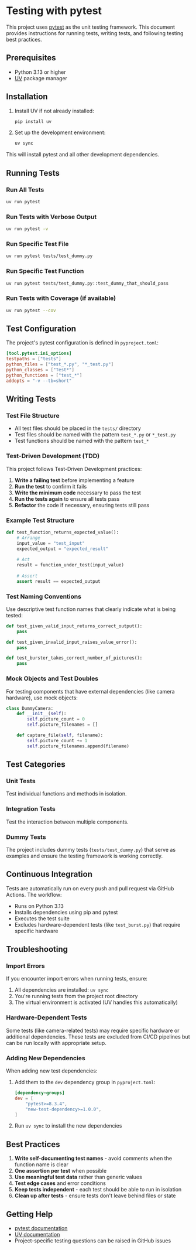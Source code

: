 # Testing with pytest

This project uses [pytest](https://pytest.org/) as the unit testing framework. This document provides instructions for running tests, writing tests, and following testing best practices.

## Prerequisites

- Python 3.13 or higher
- [UV](https://docs.astral.sh/uv/) package manager

## Installation

1. Install UV if not already installed:
   ```bash
   pip install uv
   ```

2. Set up the development environment:
   ```bash
   uv sync
   ```

This will install pytest and all other development dependencies.

## Running Tests

### Run All Tests

```bash
uv run pytest
```

### Run Tests with Verbose Output

```bash
uv run pytest -v
```

### Run Specific Test File

```bash
uv run pytest tests/test_dummy.py
```

### Run Specific Test Function

```bash
uv run pytest tests/test_dummy.py::test_dummy_that_should_pass
```

### Run Tests with Coverage (if available)

```bash
uv run pytest --cov
```

## Test Configuration

The project's pytest configuration is defined in `pyproject.toml`:

```toml
[tool.pytest.ini_options]
testpaths = ["tests"]
python_files = ["test_*.py", "*_test.py"]
python_classes = ["Test*"]
python_functions = ["test_*"]
addopts = "-v --tb=short"
```

## Writing Tests

### Test File Structure

- All test files should be placed in the `tests/` directory
- Test files should be named with the pattern `test_*.py` or `*_test.py`
- Test functions should be named with the pattern `test_*`

### Test-Driven Development (TDD)

This project follows Test-Driven Development practices:

1. **Write a failing test** before implementing a feature
2. **Run the test** to confirm it fails
3. **Write the minimum code** necessary to pass the test
4. **Run the tests again** to ensure all tests pass
5. **Refactor** the code if necessary, ensuring tests still pass

### Example Test Structure

```python
def test_function_returns_expected_value():
    # Arrange
    input_value = "test_input"
    expected_output = "expected_result"
    
    # Act
    result = function_under_test(input_value)
    
    # Assert
    assert result == expected_output
```

### Test Naming Conventions

Use descriptive test function names that clearly indicate what is being tested:

```python
def test_given_valid_input_returns_correct_output():
    pass

def test_given_invalid_input_raises_value_error():
    pass

def test_burster_takes_correct_number_of_pictures():
    pass
```

### Mock Objects and Test Doubles

For testing components that have external dependencies (like camera hardware), use mock objects:

```python
class DummyCamera:
    def __init__(self):
        self.picture_count = 0
        self.picture_filenames = []

    def capture_file(self, filename):
        self.picture_count += 1
        self.picture_filenames.append(filename)
```

## Test Categories

### Unit Tests

Test individual functions and methods in isolation.

### Integration Tests

Test the interaction between multiple components.

### Dummy Tests

The project includes dummy tests (`tests/test_dummy.py`) that serve as examples and ensure the testing framework is working correctly.

## Continuous Integration

Tests are automatically run on every push and pull request via GitHub Actions. The workflow:

- Runs on Python 3.13
- Installs dependencies using pip and pytest
- Executes the test suite
- Excludes hardware-dependent tests (like `test_burst.py`) that require specific hardware

## Troubleshooting

### Import Errors

If you encounter import errors when running tests, ensure:

1. All dependencies are installed: `uv sync`
2. You're running tests from the project root directory
3. The virtual environment is activated (UV handles this automatically)

### Hardware-Dependent Tests

Some tests (like camera-related tests) may require specific hardware or additional dependencies. These tests are excluded from CI/CD pipelines but can be run locally with appropriate setup.

### Adding New Dependencies

When adding new test dependencies:

1. Add them to the `dev` dependency group in `pyproject.toml`:
   ```toml
   [dependency-groups]
   dev = [
       "pytest>=8.3.4",
       "new-test-dependency>=1.0.0",
   ]
   ```

2. Run `uv sync` to install the new dependencies

## Best Practices

1. **Write self-documenting test names** - avoid comments when the function name is clear
2. **One assertion per test** when possible
3. **Use meaningful test data** rather than generic values
4. **Test edge cases** and error conditions
5. **Keep tests independent** - each test should be able to run in isolation
6. **Clean up after tests** - ensure tests don't leave behind files or state

## Getting Help

- [pytest documentation](https://docs.pytest.org/)
- [UV documentation](https://docs.astral.sh/uv/)
- Project-specific testing questions can be raised in GitHub issues